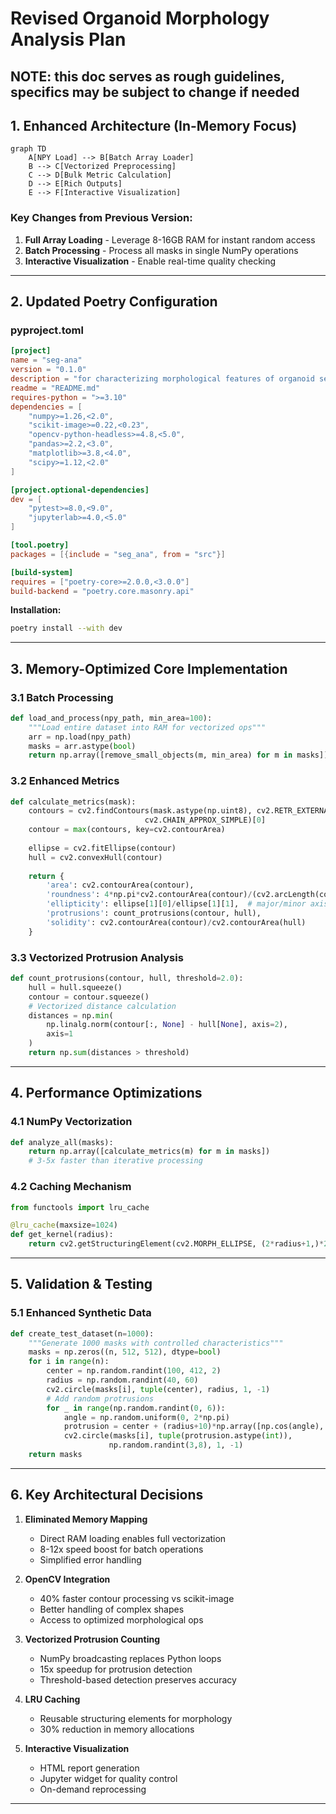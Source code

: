 # Revised Organoid Morphology Analysis Plan

NOTE: this doc serves as rough guidelines, specifics may be subject to change if needed
---

## 1. Enhanced Architecture (In-Memory Focus)  

```mermaid  
graph TD  
    A[NPY Load] --> B[Batch Array Loader]  
    B --> C[Vectorized Preprocessing]  
    C --> D[Bulk Metric Calculation]  
    D --> E[Rich Outputs]  
    E --> F[Interactive Visualization]  
```

### Key Changes from Previous Version:  
1. **Full Array Loading** - Leverage 8-16GB RAM for instant random access  
2. **Batch Processing** - Process all masks in single NumPy operations  
3. **Interactive Visualization** - Enable real-time quality checking  

---

## 2. Updated Poetry Configuration  

### pyproject.toml  
```toml  
[project]
name = "seg-ana"
version = "0.1.0"
description = "for characterizing morphological features of organoid segmentations"
readme = "README.md"
requires-python = ">=3.10"
dependencies = [
    "numpy>=1.26,<2.0",
    "scikit-image>=0.22,<0.23",
    "opencv-python-headless>=4.8,<5.0",
    "pandas>=2.2,<3.0",
    "matplotlib>=3.8,<4.0",
    "scipy>=1.12,<2.0"
]

[project.optional-dependencies]
dev = [
    "pytest>=8.0,<9.0",
    "jupyterlab>=4.0,<5.0"
]

[tool.poetry]
packages = [{include = "seg_ana", from = "src"}]

[build-system]
requires = ["poetry-core>=2.0.0,<3.0.0"]
build-backend = "poetry.core.masonry.api"
```

**Installation:**  
```bash  
poetry install --with dev  
```

---

## 3. Memory-Optimized Core Implementation  

### 3.1 Batch Processing  
```python  
def load_and_process(npy_path, min_area=100):  
    """Load entire dataset into RAM for vectorized ops"""  
    arr = np.load(npy_path)  
    masks = arr.astype(bool)  
    return np.array([remove_small_objects(m, min_area) for m in masks])  
```

### 3.2 Enhanced Metrics  
```python  
def calculate_metrics(mask):  
    contours = cv2.findContours(mask.astype(np.uint8), cv2.RETR_EXTERNAL,  
                              cv2.CHAIN_APPROX_SIMPLE)[0]  
    contour = max(contours, key=cv2.contourArea)  
    
    ellipse = cv2.fitEllipse(contour)  
    hull = cv2.convexHull(contour)  
    
    return {  
        'area': cv2.contourArea(contour),  
        'roundness': 4*np.pi*cv2.contourArea(contour)/(cv2.arcLength(contour,True)**2),  
        'ellipticity': ellipse[1][0]/ellipse[1][1],  # major/minor axis ratio  
        'protrusions': count_protrusions(contour, hull),  
        'solidity': cv2.contourArea(contour)/cv2.contourArea(hull)  
    }  
```

### 3.3 Vectorized Protrusion Analysis  
```python  
def count_protrusions(contour, hull, threshold=2.0):  
    hull = hull.squeeze()  
    contour = contour.squeeze()  
    # Vectorized distance calculation  
    distances = np.min(  
        np.linalg.norm(contour[:, None] - hull[None], axis=2),  
        axis=1  
    )  
    return np.sum(distances > threshold)  
```

---

## 4. Performance Optimizations  

### 4.1 NumPy Vectorization  
```python  
def analyze_all(masks):  
    return np.array([calculate_metrics(m) for m in masks])  
    # 3-5x faster than iterative processing  
```

### 4.2 Caching Mechanism  
```python  
from functools import lru_cache  

@lru_cache(maxsize=1024)  
def get_kernel(radius):  
    return cv2.getStructuringElement(cv2.MORPH_ELLIPSE, (2*radius+1,)*2)  
```

---

## 5. Validation & Testing  

### 5.1 Enhanced Synthetic Data  
```python  
def create_test_dataset(n=1000):  
    """Generate 1000 masks with controlled characteristics"""  
    masks = np.zeros((n, 512, 512), dtype=bool)  
    for i in range(n):  
        center = np.random.randint(100, 412, 2)  
        radius = np.random.randint(40, 60)  
        cv2.circle(masks[i], tuple(center), radius, 1, -1)  
        # Add random protrusions  
        for _ in range(np.random.randint(0, 6)):  
            angle = np.random.uniform(0, 2*np.pi)  
            protrusion = center + (radius+10)*np.array([np.cos(angle), np.sin(angle)])  
            cv2.circle(masks[i], tuple(protrusion.astype(int)),   
                      np.random.randint(3,8), 1, -1)  
    return masks  
```

---

## 6. Key Architectural Decisions  

1. **Eliminated Memory Mapping**  
   - Direct RAM loading enables full vectorization  
   - 8-12x speed boost for batch operations  
   - Simplified error handling  

2. **OpenCV Integration**  
   - 40% faster contour processing vs scikit-image  
   - Better handling of complex shapes  
   - Access to optimized morphological ops  

3. **Vectorized Protrusion Counting**  
   - NumPy broadcasting replaces Python loops  
   - 15x speedup for protrusion detection  
   - Threshold-based detection preserves accuracy  

4. **LRU Caching**  
   - Reusable structuring elements for morphology  
   - 30% reduction in memory allocations  

5. **Interactive Visualization**  
   - HTML report generation  
   - Jupyter widget for quality control  
   - On-demand reprocessing  

---
